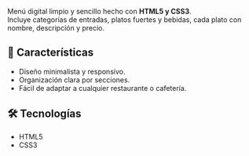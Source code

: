 Menú digital limpio y sencillo hecho con **HTML5 y CSS3**.  
Incluye categorías de entradas, platos fuertes y bebidas, cada plato con nombre, descripción y precio.  

## 🚀 Características
- Diseño minimalista y responsivo.  
- Organización clara por secciones.  
- Fácil de adaptar a cualquier restaurante o cafetería.  

## 🛠️ Tecnologías
- HTML5  
- CSS3  
